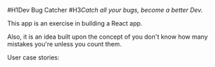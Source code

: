 #H1Dev Bug Catcher
#H3*Catch all your bugs, become a better Dev.*

This app is an exercise in building a React app.

Also, it is an idea built upon the concept of you don't know how many mistakes you're unless you count them.

User case stories:
